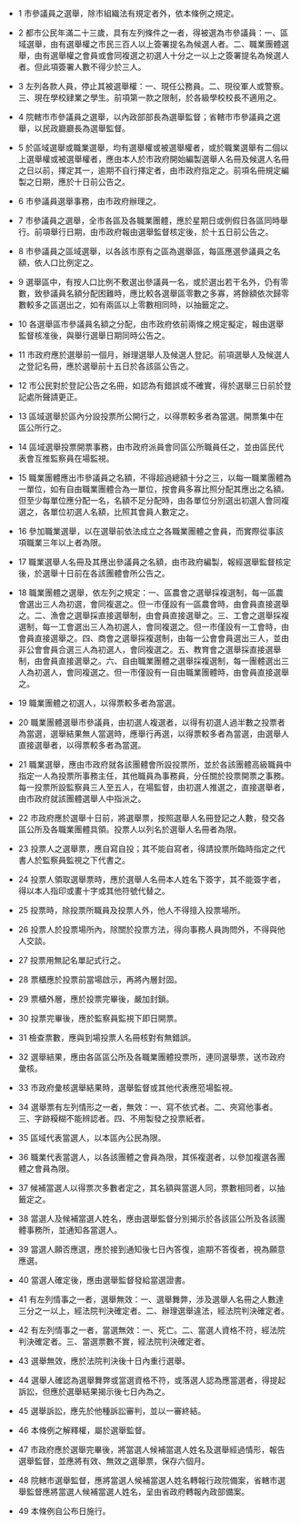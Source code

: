* 1 市參議員之選舉，除市組織法有規定者外，依本條例之規定。

* 2 都市公民年滿二十三歲，具有左列條件之一者，得被選為市參議員：一、區域選舉，由有選舉權之市民三百人以上簽署提名為候選人者。二、職業團體選舉，由有選舉權之會員或會同複選之初選人十分之一以上之簽署提名為候選人者。但此項簽署人數不得少於三人。

* 3 左列各款人員，停止其被選舉權：一、現任公務員。二、現役軍人或警察。三、現在學校肄業之學生。前項第一款之限制，於各級學校校長不適用之。

* 4 院轄市市參議員之選舉，以內政部部長為選舉監督；省轄市市參議員之選舉，以民政廳廳長為選舉監督。

* 5 於區域選舉或職業選舉，均有選舉權或被選舉權者，或於職業選舉有二個以上選舉權或被選舉權者，應由本人於市政府開始編製選舉人名冊及候選人名冊之日以前，擇定其一，逾期不自行擇定者，由市政府指定之。前項名冊規定編製之日期，應於十日前公告之。

* 6 市參議員選舉事務，由市政府辦理之。

* 7 市參議員之選舉，全市各區及各職業團體，應於星期日或例假日各區同時舉行。前項舉行日期，由市政府報由選舉監督核定後，於十五日前公告之。

* 8 市參議員之區域選舉，以各該市原有之區為選舉區，每區應選參議員之名額，依人口比例定之。

* 9 選舉區中，有按人口比例不敷選出參議員一名，或於選出若干名外，仍有零數，致參議員名額分配困難時，應比較各選舉區零數之多寡，將餘額依次歸零數較多之區選出之，如有兩區以上零數相同時，以抽籤定之。

* 10 各選舉區市參議員名額之分配，由市政府依前兩條之規定擬定，報由選舉監督核准後，與舉行選舉日期同時公告之。

* 11 市政府應於選舉前一個月，辦理選舉人及候選人登記。前項選舉人及候選人之登記名冊，應於選舉前十五日於各該區公告之。

* 12 市公民對於登記公告之名冊，如認為有錯誤或不確實，得於選舉三日前於登記處所聲請更正。

* 13 區域選舉於區內分設投票所公開行之，以得票較多者為當選。開票集中在區公所行之。

* 14 區域選舉投票開票事務，由市政府派員會同區公所職員任之，並由區民代表會互推監察員在場監視。

* 15 職業團體應出市參議員之名額，不得超過總額十分之三，以每一職業團體為一單位，如有自由職業團體合為一單位，按會員多寡比照分配其應出之名額。但至少每單位應分配一名，名額不足分配時，由各單位分別選出初選人會同複選之，各單位初選人名額，比照其會員人數定之。

* 16 參加職業選舉，以在選舉前依法成立之各職業團體之會員，而實際從事該項職業三年以上者為限。

* 17 職業選舉人名冊及其應出參議員之名額，由市政府編製，報經選舉監督核定後，於選舉十日前在各該團體會所公告之。

* 18 職業團體之選舉，依左列之規定：一、區農會之選舉採複選制，每一區農會選出三人為初選，會同複選之。但一市僅設有一區農會時，由會員直接選舉之。二、漁會之選舉採直接選舉制，由會員直接選舉之。三、工會之選舉採複選制，每一工會選出三人為初選人，會同複選之。但一市僅設有一工會時，由會員直接選舉之。四、商會之選舉採複選制，由每一公會會員選出三人，並由非公會會員合選三人為初選人，會同複選之。五、教育會之選舉採直接選舉制，由會員直接選舉之。六、自由職業團體之選舉採複選制，每一團體選出三人為初選人，會同複選之。但一市僅設有一自由職業團體時，由會員直接選舉之。

* 19 職業團體之初選人，以得票較多者為當選。

* 20 職業團體選舉市參議員，由初選人複選者，以得有初選人過半數之投票者為當選，選舉結果無人當選時，應舉行再選，以得票較多者為當選，由選舉人直接選舉者，以得票較多者為當選。

* 21 職業選舉，應由市政府就各該團體會所設投票所，並於各該團體高級職員中指定一人為投票所事務主任，其他職員為事務員，分任關於投票開票之事務。每一投票所設監察員三人至五人，在場監督，由初選人推選之，直接選舉者，由市政府就該團體選舉人中指派之。

* 22 市政府應於選舉十日前，將選舉票，按照選舉人名冊登記之人數，發交各區公所及各職業團體具領。投票人以列名於選舉人名冊者為限。

* 23 投票人之選舉票，應自寫自投；其不能自寫者，得請投票所臨時指定之代書人於監察員監視之下代書之。

* 24 投票人領取選舉票時，應於選舉人名冊本人姓名下簽字，其不能簽字者，得以本人指印或畫十字或其他符號代替之。

* 25 投票時，除投票所職員及投票人外，他人不得擅入投票場所。

* 26 投票人於投票場所內，除關於投票方法，得向事務人員詢問外，不得與他人交談。

* 27 投票用無記名單記式行之。

* 28 票櫃應於投票前當場啟示，再將內層封固。

* 29 票櫃外層，應於投票完畢後，嚴加封鎖。

* 30 投票完畢後，應於監察員監視下即日開票。

* 31 檢查票數，應與到場投票人名冊核對有無錯誤。

* 32 選舉結果，應由各區區公所及各職業團體投票所，連同選舉票，送市政府彙核。

* 33 市政府彙核選舉結果時，選舉監督或其他代表應蒞場監視。

* 34 選舉票有左列情形之一者，無效：一、寫不依式者。二、夾寫他事者。三、字跡糢糊不能辨認者。四、不用製發之投票紙者。

* 35 區域代表當選人，以本區內公民為限。

* 36 職業代表當選人，以各該團體之會員為限，其係複選者，以參加複選各團體之會員為限。

* 37 候補當選人以得票次多數者定之，其名額與當選人同，票數相同者，以抽籤定之。

* 38 當選人及候補當選人姓名，應由選舉監督分別揭示於各該區公所及各該團體事務所，並通知各當選人。

* 39 當選人願否應選，應於接到通知後七日內答復，逾期不答復者，視為願意應選。

* 40 當選人確定後，應由選舉監督發給當選證書。

* 41 有左列情事之一者，選舉無效：一、選舉舞弊，涉及選舉人名冊之人數達三分之一以上，經法院判決確定者。二、辦理選舉違法，經法院判決確定者。

* 42 有左列情事之一者，當選無效：一、死亡。二、當選人資格不符，經法院判決確定者。三、當選票數不實，經法院判決確定者。

* 43 選舉無效，應於法院判決後十日內重行選舉。

* 44 選舉人確認為選舉舞弊或當選資格不符，或落選人認為應當選者，得提起訴訟，但應於選舉結果揭示後七日內為之。

* 45 選舉訴訟，應先於他種訴訟審判，並以一審終結。

* 46 本條例之解釋權，屬於選舉監督。

* 47 市政府應於選舉完畢後，將當選人候補當選人姓名及選舉經過情形，報告選舉監督，並應將有效、無效之選舉票，保存六個月。

* 48 院轄市選舉監督，應將當選人候補當選人姓名轉報行政院備案，省轄市選舉監督應將當選人候補當選人姓名，呈由省政府轉報內政部備案。

* 49 本條例自公布日施行。

